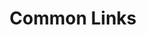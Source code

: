 ---
layout: links
title: Common Links
permalink: /digitize/
sections:
  resources:
    color: 
      button: c6c8d2
      standard: 1d192c
    categories:
      - name: Digitize Links
        filter: digitize-links
        links: 
          - title: Digitize Landing Page
            filter: digitize-landing-page
            link: https://digitize.apps.dso.mil/
            description: >
              Go here to view the apps currently deployed on Digitize.
          - title: Digitize Instructions
            filter: digitize-instructions
            link: https://https://digitize.apps.dso.mil/sites/docs/
            description: > 
              Go here to learn how to launch an app on Digitize for yourself!
          - title: Request a Repo
            filter: request-a-repo
            link: https://docs.google.com/forms/d/e/1FAIpQLSemenfdx9U6ftW3UfYKUySO4e0S1MMoqKgmI4WRw543PzIg4w/viewform?usp=sf_link
            description: > 
              Go here to officially request a P1 GitLab repository for hosting your app on Digitize.
          - title: Get a P1 Account
            filter: p1-account
            link: https://tron.dso.mil/p1/#
            description: > 
              Go here for instructions on getting a Platform One SSO account
          - title: Contact Us
            filter: p1
            link: mailto:digitize@tron.dso.mil
            description: > 
              Send an email here for questions!
---